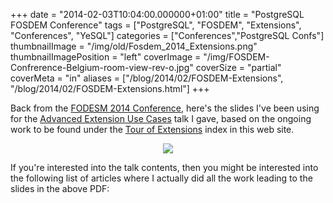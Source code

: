 +++
date = "2014-02-03T10:04:00.000000+01:00"
title = "PostgreSQL FOSDEM Conference"
tags = ["PostgreSQL", "FOSDEM", "Extensions", "Conferences", "YeSQL"]
categories = ["Conferences","PostgreSQL Confs"]
thumbnailImage = "/img/old/Fosdem_2014_Extensions.png"
thumbnailImagePosition = "left"
coverImage = "/img/FOSDEM-Confrerence-Belgium-room-view-rev-o.jpg"
coverSize = "partial"
coverMeta = "in"
aliases = ["/blog/2014/02/FOSDEM-Extensions",
           "/blog/2014/02/FOSDEM-Extensions.html"]
+++

Back from the 
[FODESM 2014 Conference](https://fosdem.org/2014/), here's the slides I've been using for
the 
[Advanced Extension Use Cases](http://www.postgresql.eu/events/schedule/fosdem2014/session/570-advanced-extension-use-cases/) talk I gave, based on the ongoing work to
be found under the 
[Tour of Extensions](../../../tags/extensions) index in this web site.

<center>
<div class="figure dim-margin">
  <a href="/images/confs/Fosdem_2014_Extensions.pdf">
    <img src="/img/old/Fosdem_2014_Extensions.png">
  </a>
</div>
</center>

If you're interested into the talk contents, then you might be interested
into the following list of articles where I actually did all the work
leading to the slides in the above PDF:

